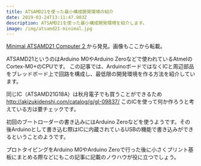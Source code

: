 ```yaml
---
title: ATSAMD21を使った最小構成開発環境の紹介
date: 2019-03-24T13:11:47.903Z
description: ATSAMD21を使った最小構成開発環境を紹介します。
image: /img/atsamd21-minimal.jpg
---
```

[Minimal ATSAMD21 Computer 2](http://www.technoblogy.com/show?2HQ2)から発見。画像もここから転載。

ATSAMD21というのはArduino M0やArduino Zeroなどで使われているAtmelのCortex-M0+のCPUです。
この記事では、ArduinoボードではなくICと周辺部品をブレッドボード上で回路を構成し、最低限の開発環境を作る方法を紹介しています。

同じIC（ATSAMD21G18A）は秋月電子でも買うことができるため
http://akizukidenshi.com/catalog/g/gI-09837/
このICを使って何か作ろうと考えている方は要チェックです。

初回のブートローダーの書き込みにはArduino Zeroなどを使うようです。その後Arduinoとして書き込む際はICに内蔵されているUSBの機能で書き込みができるということのようです。

プロトタイピングをArduino M0やArduino Zeroで行った後に小さくプリント基板にまとめる際などにもこの記事に記載のノウハウが役に立つでしょう。
